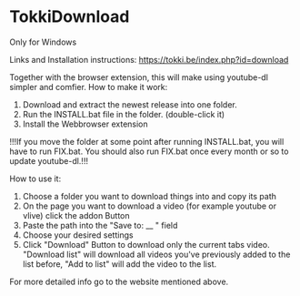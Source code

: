 # TokkiDownload

Only for Windows

Links and Installation instructions:
https://tokki.be/index.php?id=download

Together with the browser extension, this will make using youtube-dl simpler and comfier.
How to make it work:
1. Download and extract the newest release into one folder.
2. Run the INSTALL.bat file in the folder. (double-click it)
3. Install the Webbrowser extension

!!!If you move the folder at some point after running INSTALL.bat, you will have to run FIX.bat. You should also run FIX.bat once every month or so to update youtube-dl.!!!

How to use it:
1. Choose a folder you want to download things into and copy its path
2. On the page you want to download a video (for example youtube or vlive) click the addon Button
3. Paste the path into the "Save to: __ " field 
4. Choose your desired settings
5. Click "Download" Button to download only the current tabs video. "Download list" will download all videos you've previously added to the list before, "Add to list" will add the video to the list.

For more detailed info go to the website mentioned above.
